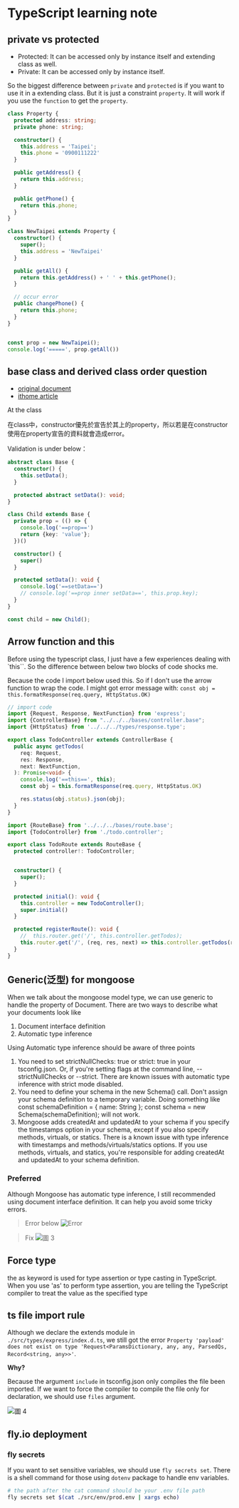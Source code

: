 # TypeScript learning note

## private vs protected
- Protected: It can be accessed only by instance itself and extending class as well.
- Private: It can be accessed only by instance itself.

So the biggest difference between `private` and `protected` is if you want to use it in a extending class.
But it is just a constraint `property`. It will work if you use the `function` to get the `property`.

```ts
class Property {
  protected address: string;
  private phone: string;

  constructor() {
    this.address = 'Taipei';
    this.phone = '0900111222'
  }

  public getAddress() {
    return this.address;
  }

  public getPhone() {
    return this.phone;
  }
}

class NewTaipei extends Property {
  constructor() {
    super();
    this.address = 'NewTaipei'
  }

  public getAll() {
    return this.getAddress() + ' ' + this.getPhone();
  }

  // occur error
  public changePhone() {
    return this.phone;
  }
}


const prop = new NewTaipei();
console.log('=====', prop.getAll())
```

## base class and derived class order question
- [original document](https://codepunkt.de/writing/evaluation-order-of-field-initializers-in-javascript-and-typescript/)
- [ithome article](https://ithelp.ithome.com.tw/articles/10246118)

At the class

在class中，constructor優先於宣告於其上的property，所以若是在constructor使用在property宣告的資料就會造成error。

Validation is under below：
```ts
abstract class Base {
  constructor() {
    this.setData();
  }

  protected abstract setData(): void;
}

class Child extends Base {
  private prop = (() => {
    console.log('==prop==')
    return {key: 'value'};
  })()

  constructor() {
    super()
  }

  protected setData(): void {
    console.log('==setData==')
    // console.log('==prop inner setData==', this.prop.key);
  }
}

const child = new Child();
```

## Arrow function and this
Before using the typescript class, I just have a few experiences dealing with `this``. So the difference between below two blocks of code shocks me.

Because the code I import below used this. So if I don't use the arrow function to wrap the code. I might got error message with: `const obj = this.formatResponse(req.query, HttpStatus.OK)`

```ts
// import code
import {Request, Response, NextFunction} from 'express';
import {ControllerBase} from "../../../bases/controller.base";
import {HttpStatus} from '../../../types/response.type';

export class TodoController extends ControllerBase {
  public async getTodos(
    req: Request,
    res: Response,
    next: NextFunction,
  ): Promise<void> {
    console.log('==this==', this);
    const obj = this.formatResponse(req.query, HttpStatus.OK)

    res.status(obj.status).json(obj);
  }
}
```

```ts
import {RouteBase} from '../../../bases/route.base';
import {TodoController} from './todo.controller';

export class TodoRoute extends RouteBase {
  protected controller!: TodoController;


  constructor() {
    super();
  }

  protected initial(): void {
    this.controller = new TodoController();
    super.initial()
  }

  protected registerRoute(): void {
    //  this.router.get('/', this.controller.getTodos); 
    this.router.get('/', (req, res, next) => this.controller.getTodos(req, res, next));
  }
}
```


## Generic(泛型) for mongoose
When we talk about the mongoose model type, we can use generic to handle the property of Document.
There are two ways to describe what your documents look like
1. Document interface definition
2. Automatic type inference

Using Automatic type inference should be aware of three points
1. You need to set strictNullChecks: true or strict: true in your tsconfig.json. Or, if you're setting flags at the command line, --strictNullChecks or --strict. There are known issues with automatic type inference with strict mode disabled.
2. You need to define your schema in the new Schema() call. Don't assign your schema definition to a temporary variable. Doing something like const schemaDefinition = { name: String }; const schema = new Schema(schemaDefinition); will not work.
3. Mongoose adds createdAt and updatedAt to your schema if you specify the timestamps option in your schema, except if you also specify methods, virtuals, or statics. There is a known issue with type inference with timestamps and methods/virtuals/statics options. If you use methods, virtuals, and statics, you're responsible for adding createdAt and updatedAt to your schema definition.


### Preferred
Although Mongoose has automatic type inference, I still recommended using document interface definition.
It can help you avoid some tricky errors.

> Error below
![Error](https://i.imgur.com/Z2TpYTb.png)

> Fix
![圖 3](https://i.imgur.com/AuTcEB1.png)  


## Force type
the as keyword is used for type assertion or type casting in TypeScript. When you use 'as' to perform type assertion, you are telling the TypeScript compiler to treat the value as the specified type

## ts file import rule
Although we declare the extends module in `./src/types/express/index.d.ts`, we still got the error `Property 'payload' does not exist on type 'Request<ParamsDictionary, any, any, ParsedQs, Record<string, any>>'`.

**Why?**

Because the argument `include` in tsconfig.json only compiles the file been imported. If we want to force the compiler to compile the file only for declaration, we should use `files` argument.

![圖 4](https://i.imgur.com/CeRaz0F.png)  


## fly.io deployment
### fly secrets
If you want to set sensitive variables, we should use `fly secrets set`.
There is a shell command for those using `dotenv` package to handle env variables.
```sh
# the path after the cat command should be your .env file path
fly secrets set $(cat ./src/env/prod.env | xargs echo)                                
```


